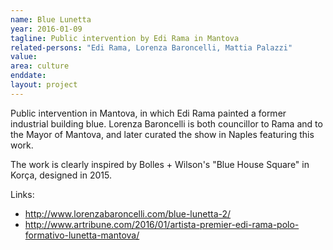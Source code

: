 ```yaml
---
name: Blue Lunetta
year: 2016-01-09
tagline: Public intervention by Edi Rama in Mantova
related-persons: "Edi Rama, Lorenza Baroncelli, Mattia Palazzi"
value:
area: culture
enddate:
layout: project
---
```


Public intervention in Mantova, in which Edi Rama painted a former industrial building blue. Lorenza Baroncelli is both councillor to Rama and to the Mayor of Mantova, and later curated the show in Naples featuring this work.

The work is clearly inspired by Bolles + Wilson's "Blue House Square" in Korça, designed in 2015.

Links:
* <http://www.lorenzabaroncelli.com/blue-lunetta-2/>
* <http://www.artribune.com/2016/01/artista-premier-edi-rama-polo-formativo-lunetta-mantova/>
